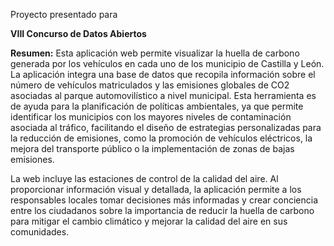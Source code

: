 Proyecto presentado para

**VIII Concurso de Datos Abiertos**

**Resumen:** Esta aplicación web permite visualizar la huella de carbono generada por los vehículos en cada uno de los municipio de Castilla y León. La aplicación integra una base de datos que recopila información sobre el número de vehículos matriculados y las emisiones globales de CO2 asociadas al parque automovilístico a nivel municipal. Esta herramienta es de ayuda para la planificación de políticas ambientales, ya que permite identificar los municipios con los mayores niveles de contaminación asociada al tráfico, facilitando el diseño de estrategias personalizadas para la reducción de emisiones, como la promoción de vehículos eléctricos, la mejora del transporte público o la implementación de zonas de bajas emisiones. 

La web incluye las estaciones de control de la calidad del aire. Al proporcionar información visual y detallada, la aplicación permite a los responsables locales tomar decisiones más informadas y crear conciencia entre los ciudadanos sobre la importancia de reducir la huella de carbono para mitigar el cambio climático y mejorar la calidad del aire en sus comunidades.


